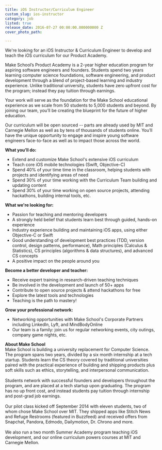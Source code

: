 ```yaml
---
title: iOS Instructor/Curriculum Engineer
custom_slug: ios-instructor
category: job
listed: true
release_date: 2016-07-27 00:00:00.000000000 Z
cover_photo_path: 

---
```

We're looking for an iOS Instructor & Curriculum Engineer to develop and teach the iOS curriculum for our Product Academy. 

Make School’s Product Academy is a 2-year higher education program for aspiring software engineers and founders. Students spend two years learning computer science foundations, software engineering, and product development through a blend of project-based learning and industry experience. Unlike traditional university, students have zero upfront cost for the program; instead they pay tuition through earnings.

Your work will serve as the foundation for the Make School educational experience as we scale from 50 students to 5,000 students and beyond. By joining our team, you’ll be creating the blueprint for the future of higher education.

Our curriculum will be open sourced -- parts are already used by MIT and Carnegie Mellon as well as by tens of thousands of students online. You’ll have the unique opportunity to engage and inspire young software engineers face-to-face as well as to impact those across the world.

<b>What you’ll do: </b>

- Extend and customize Make School's extensive iOS curriculum 
- Teach core iOS mobile technologies (Swift, Objective-C) 
- Spend 40% of your time time in the classroom, helping students with projects and identifying areas of need 
- Spend 30% of your time working with the Curriculum Team building and updating content 
- Spend 30% of your time working on open source projects, attending hackathons, building internal tools, etc.

<b>What we're looking for:</b>

- Passion for teaching and mentoring developers 
- A strongly held belief that students learn best through guided, hands-on experience 
- Industry experience building and maintaining iOS apps, using either Objective-C or Swift 
- Good understanding of development best practices (TDD, version control, design patterns, performance), Math principles (Calculus & Statistics), CS principles (algorithms & data structures), and advanced CS concepts
- A positive impact on the people around you


<b>Become a better developer and teacher:</b><br>

- Receive expert training in research-driven teaching techniques
- Be involved in the development and launch of 50+ apps
- Contribute to open source projects & attend hackathons for free
- Explore the latest tools and technologies
- Teaching is the path to mastery!


<b>Grow your professional network:</b><br>

- Networking opportunities with Make School's Corporate Partners including LinkedIn, Lyft, and MindBodyOnline
- Our team is a family: join us for regular networking events, city outings, company game nights, etc.

<b>About Make School</b><br>
Make School is building a university replacement for Computer Science.
The program spans two years, divided by a six month internship at a tech startup. Students learn the CS theory covered by traditional universities paired with the practical experience of building and shipping products plus soft skills such as ethics, storytelling, and interpersonal communication.<br><br>
Students network with successful founders and developers throughout the program, and are placed at a tech startup upon graduating. The program has no up front cost, and instead students pay tuition through internship and post-grad job earnings. <br><br>
Our pilot class kicked off September 2014 with eleven students, two of whom chose Make School over MIT. They shipped apps like Stitch News and Refuge Restrooms (featured in Buzzfeed) and received offers from Snapchat, Pandora, Edmodo, Dailymotion, Dr. Chrono and more. <br><br>
We also run a two month Summer Academy program teaching iOS development, and our online curriculum powers courses at MIT and Carnegie Mellon.